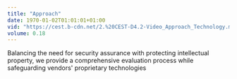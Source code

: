 ```yaml
---
title: "Approach"
date: 1970-01-02T01:01:01+01:00
vid: "https://cest.b-cdn.net/2.%20CEST-D4.2-Video_Approach_Technology.mp4#t=1"
volume: 0.18
---
```

Balancing the need for security assurance with protecting intellectual property, we provide a comprehensive evaluation process while safeguarding vendors' proprietary technologies
